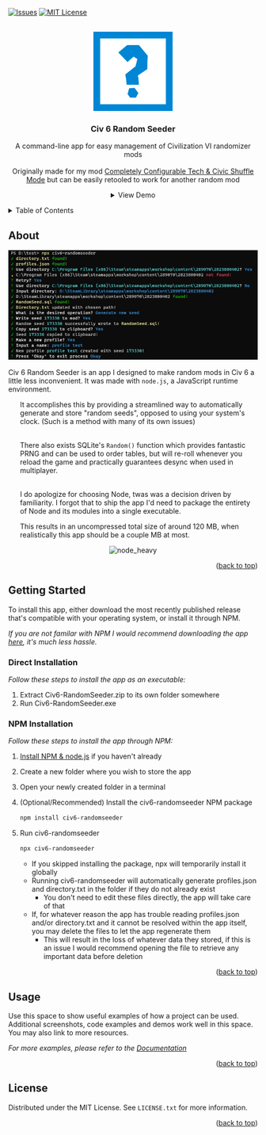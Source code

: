 <div id="top"></div>
<!--
*** This README was made with https://github.com/othneildrew/Best-README-Template/blob/master/README.md

*** Thanks for checking out the Best-README-Template. If you have a suggestion
*** that would make this better, please fork the repo and create a pull request
*** or simply open an issue with the tag "enhancement".
*** Don't forget to give the project a star!
*** Thanks again! Now go create something AMAZING! :D
-->



<!-- PROJECT SHIELDS -->
<!--
*** I'm using markdown "reference style" links for readability.
*** Reference links are enclosed in brackets [ ] instead of parentheses ( ).
*** See the bottom of this document for the declaration of the reference variables
*** for contributors-url, forks-url, etc. This is an optional, concise syntax you may use.
*** https://www.markdownguide.org/basic-syntax/#reference-style-links
-->
[![Issues][issues-shield]][issues-url]
[![MIT License][license-shield]][license-url]



<!-- PROJECT LOGO -->
<br />
<div align="center">
  <a href="https://github.com/othneildrew/Best-README-Template">
    <img src="readme-images/icon.png" alt="Logo" width="160" height="160">
  </a>

  <h3 align="center">Civ 6 Random Seeder</h3>

  <p align="center">
    A command-line app for easy management of Civilization VI randomizer mods
    <br />
    <br />
    Originally made for my mod <a href="https://steamcommunity.com/sharedfiles/filedetails/?id=2823800402">Completely Configurable Tech & Civic Shuffle Mode</a> but can be easily retooled to work for another random mod
    <br />
    <details>
      <summary>View Demo</summary>
      <img src="readme-images/cliapp.gif" alt="gifshowcase"/>
    </details>
  </p>
</div>



<!-- TABLE OF CONTENTS -->
<details>
  <summary>Table of Contents</summary>
  <ol>
    <li>
      <a href="#about">About</a>
    </li>
    <li>
      <a href="#getting-started">Getting Started</a>
    </li>
    <li><a href="#usage">Usage</a></li>
    <li><a href="#license">License</a></li>
  </ol>
</details>



<!-- ABOUT -->
## About

<p align="center"><img src="readme-images/app.png" alt="app"></p>

Civ 6 Random Seeder is an app I designed to make random mods in Civ 6 a little less inconvenient. It was made with `node.js`, a JavaScript runtime environment.

<ul>
It accomplishes this by providing a streamlined way to automatically generate and store "random seeds", opposed to using your system's clock. (Such is a method with many of its own issues)

\
There also exists SQLite's `Random()` function which provides fantastic PRNG and can be used to order tables, but will re-roll whenever you reload the game and practically guarantees desync when used in multiplayer.

\
I do apologize for choosing Node, twas was a decision driven by familiarity. I forgot that to ship the app I'd need to package the entirety of Node and its modules into a single executable.

This results in an uncompressed total size of around 120 MB, when realistically this app should be a couple MB at most.
</ul>

<p align="center"><img src="https://tsh.io/wp-content/uploads/fly-images/6691/node-modules-app-performance_-800x575.png" alt="node_heavy" width="600" height="383.3"></p>



<p align="right">(<a href="#top">back to top</a>)</p>



<!-- GETTING STARTED -->
## Getting Started

To install this app, either download the most recently published release that's compatible with your operating system, or install it through NPM.

_If you are not familar with NPM I would recommend downloading the app <a href="https://github.com/wildweegee101/Civ6-RandomSeeder/releases">here</a>, it's much less hassle._

### Direct Installation

_Follow these steps to install the app as an executable:_

1. Extract Civ6-RandomSeeder.zip to its own folder somewhere
2. Run Civ6-RandomSeeder.exe

### NPM Installation

_Follow these steps to install the app through NPM:_

1. [Install NPM & node.js](https://phoenixnap.com/kb/install-node-js-npm-on-windows) if you haven't already
2. Create a new folder where you wish to store the app

3. Open your newly created folder in a terminal

4. (Optional/Recommended) Install the civ6-randomseeder NPM package
   ```sh
   npm install civ6-randomseeder
   ```
5. Run civ6-randomseeder
   ```sh
   npx civ6-randomseeder
   ```
   * If you skipped installing the package, npx will temporarily install it globally
   * Running civ6-randomseeder will automatically generate profiles.json and directory.txt in the folder if they do not already exist
      * You don't need to edit these files directly, the app will take care of that
   * If, for whatever reason the app has trouble reading profiles.json and/or directory.txt and it cannot be resolved within the app itself, you may delete the files to let the app regenerate them
      * This will result in the loss of whatever data they stored, if this is an issue I would recommend opening the file to retrieve any important data before deletion

<p align="right">(<a href="#top">back to top</a>)</p>



<!-- USAGE EXAMPLES -->
## Usage

Use this space to show useful examples of how a project can be used. Additional screenshots, code examples and demos work well in this space. You may also link to more resources.

_For more examples, please refer to the [Documentation](https://example.com)_

<p align="right">(<a href="#top">back to top</a>)</p>



<!-- LICENSE -->
## License

Distributed under the MIT License. See `LICENSE.txt` for more information.

<p align="right">(<a href="#top">back to top</a>)</p>



<!-- MARKDOWN LINKS & IMAGES -->
<!-- https://www.markdownguide.org/basic-syntax/#reference-style-links -->
[issues-shield]: https://img.shields.io/github/issues/wildweegee101/Civ6-RandomSeeder.svg?style=for-the-badge
[issues-url]: https://github.com/wildweegee101/Civ6-RandomSeeder/issues
[license-shield]: https://img.shields.io/github/license/wildweegee101/Civ6-RandomSeeder.svg?style=for-the-badge
[license-url]: https://github.com/wildweegee101/Civ6-RandomSeeder/blob/master/LICENSE.txt
